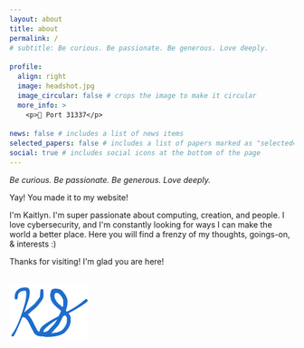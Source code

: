 ```yaml
---
layout: about
title: about
permalink: /
# subtitle: Be curious. Be passionate. Be generous. Love deeply.

profile:
  align: right
  image: headshot.jpg
  image_circular: false # crops the image to make it circular
  more_info: >
    <p>📍 Port 31337</p>

news: false # includes a list of news items
selected_papers: false # includes a list of papers marked as "selected={true}"
social: true # includes social icons at the bottom of the page
---
```


*Be curious. Be passionate. Be generous. Love deeply.*

Yay! You made it to my website!

I'm Kaitlyn. I'm super passionate about computing, creation, and people. I love cybersecurity, and I'm constantly looking for ways I can make the world a better place. Here you will find a frenzy of my thoughts, goings-on, & interests :)

Thanks for visiting! I'm glad you are here!

<!-- Current Read: __*The Cuckoo's Egg* by Clifford Stoll__ (the digital forensics gods told me I must read this)

Music Rec: __*Float On* by Modest Mouse__ (such a happy, glorious, & wonderful song) -->

<br>
<img src="../assets/img/signature.png" alt="signature" width="140" height="100"/>

